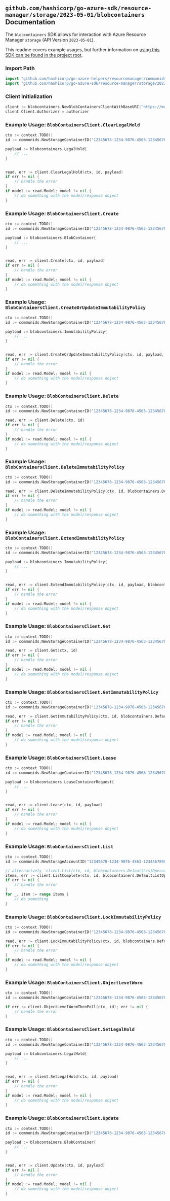 
## `github.com/hashicorp/go-azure-sdk/resource-manager/storage/2023-05-01/blobcontainers` Documentation

The `blobcontainers` SDK allows for interaction with Azure Resource Manager `storage` (API Version `2023-05-01`).

This readme covers example usages, but further information on [using this SDK can be found in the project root](https://github.com/hashicorp/go-azure-sdk/tree/main/docs).

### Import Path

```go
import "github.com/hashicorp/go-azure-helpers/resourcemanager/commonids"
import "github.com/hashicorp/go-azure-sdk/resource-manager/storage/2023-05-01/blobcontainers"
```


### Client Initialization

```go
client := blobcontainers.NewBlobContainersClientWithBaseURI("https://management.azure.com")
client.Client.Authorizer = authorizer
```


### Example Usage: `BlobContainersClient.ClearLegalHold`

```go
ctx := context.TODO()
id := commonids.NewStorageContainerID("12345678-1234-9876-4563-123456789012", "example-resource-group", "storageAccountValue", "containerValue")

payload := blobcontainers.LegalHold{
	// ...
}


read, err := client.ClearLegalHold(ctx, id, payload)
if err != nil {
	// handle the error
}
if model := read.Model; model != nil {
	// do something with the model/response object
}
```


### Example Usage: `BlobContainersClient.Create`

```go
ctx := context.TODO()
id := commonids.NewStorageContainerID("12345678-1234-9876-4563-123456789012", "example-resource-group", "storageAccountValue", "containerValue")

payload := blobcontainers.BlobContainer{
	// ...
}


read, err := client.Create(ctx, id, payload)
if err != nil {
	// handle the error
}
if model := read.Model; model != nil {
	// do something with the model/response object
}
```


### Example Usage: `BlobContainersClient.CreateOrUpdateImmutabilityPolicy`

```go
ctx := context.TODO()
id := commonids.NewStorageContainerID("12345678-1234-9876-4563-123456789012", "example-resource-group", "storageAccountValue", "containerValue")

payload := blobcontainers.ImmutabilityPolicy{
	// ...
}


read, err := client.CreateOrUpdateImmutabilityPolicy(ctx, id, payload, blobcontainers.DefaultCreateOrUpdateImmutabilityPolicyOperationOptions())
if err != nil {
	// handle the error
}
if model := read.Model; model != nil {
	// do something with the model/response object
}
```


### Example Usage: `BlobContainersClient.Delete`

```go
ctx := context.TODO()
id := commonids.NewStorageContainerID("12345678-1234-9876-4563-123456789012", "example-resource-group", "storageAccountValue", "containerValue")

read, err := client.Delete(ctx, id)
if err != nil {
	// handle the error
}
if model := read.Model; model != nil {
	// do something with the model/response object
}
```


### Example Usage: `BlobContainersClient.DeleteImmutabilityPolicy`

```go
ctx := context.TODO()
id := commonids.NewStorageContainerID("12345678-1234-9876-4563-123456789012", "example-resource-group", "storageAccountValue", "containerValue")

read, err := client.DeleteImmutabilityPolicy(ctx, id, blobcontainers.DefaultDeleteImmutabilityPolicyOperationOptions())
if err != nil {
	// handle the error
}
if model := read.Model; model != nil {
	// do something with the model/response object
}
```


### Example Usage: `BlobContainersClient.ExtendImmutabilityPolicy`

```go
ctx := context.TODO()
id := commonids.NewStorageContainerID("12345678-1234-9876-4563-123456789012", "example-resource-group", "storageAccountValue", "containerValue")

payload := blobcontainers.ImmutabilityPolicy{
	// ...
}


read, err := client.ExtendImmutabilityPolicy(ctx, id, payload, blobcontainers.DefaultExtendImmutabilityPolicyOperationOptions())
if err != nil {
	// handle the error
}
if model := read.Model; model != nil {
	// do something with the model/response object
}
```


### Example Usage: `BlobContainersClient.Get`

```go
ctx := context.TODO()
id := commonids.NewStorageContainerID("12345678-1234-9876-4563-123456789012", "example-resource-group", "storageAccountValue", "containerValue")

read, err := client.Get(ctx, id)
if err != nil {
	// handle the error
}
if model := read.Model; model != nil {
	// do something with the model/response object
}
```


### Example Usage: `BlobContainersClient.GetImmutabilityPolicy`

```go
ctx := context.TODO()
id := commonids.NewStorageContainerID("12345678-1234-9876-4563-123456789012", "example-resource-group", "storageAccountValue", "containerValue")

read, err := client.GetImmutabilityPolicy(ctx, id, blobcontainers.DefaultGetImmutabilityPolicyOperationOptions())
if err != nil {
	// handle the error
}
if model := read.Model; model != nil {
	// do something with the model/response object
}
```


### Example Usage: `BlobContainersClient.Lease`

```go
ctx := context.TODO()
id := commonids.NewStorageContainerID("12345678-1234-9876-4563-123456789012", "example-resource-group", "storageAccountValue", "containerValue")

payload := blobcontainers.LeaseContainerRequest{
	// ...
}


read, err := client.Lease(ctx, id, payload)
if err != nil {
	// handle the error
}
if model := read.Model; model != nil {
	// do something with the model/response object
}
```


### Example Usage: `BlobContainersClient.List`

```go
ctx := context.TODO()
id := commonids.NewStorageAccountID("12345678-1234-9876-4563-123456789012", "example-resource-group", "storageAccountValue")

// alternatively `client.List(ctx, id, blobcontainers.DefaultListOperationOptions())` can be used to do batched pagination
items, err := client.ListComplete(ctx, id, blobcontainers.DefaultListOperationOptions())
if err != nil {
	// handle the error
}
for _, item := range items {
	// do something
}
```


### Example Usage: `BlobContainersClient.LockImmutabilityPolicy`

```go
ctx := context.TODO()
id := commonids.NewStorageContainerID("12345678-1234-9876-4563-123456789012", "example-resource-group", "storageAccountValue", "containerValue")

read, err := client.LockImmutabilityPolicy(ctx, id, blobcontainers.DefaultLockImmutabilityPolicyOperationOptions())
if err != nil {
	// handle the error
}
if model := read.Model; model != nil {
	// do something with the model/response object
}
```


### Example Usage: `BlobContainersClient.ObjectLevelWorm`

```go
ctx := context.TODO()
id := commonids.NewStorageContainerID("12345678-1234-9876-4563-123456789012", "example-resource-group", "storageAccountValue", "containerValue")

if err := client.ObjectLevelWormThenPoll(ctx, id); err != nil {
	// handle the error
}
```


### Example Usage: `BlobContainersClient.SetLegalHold`

```go
ctx := context.TODO()
id := commonids.NewStorageContainerID("12345678-1234-9876-4563-123456789012", "example-resource-group", "storageAccountValue", "containerValue")

payload := blobcontainers.LegalHold{
	// ...
}


read, err := client.SetLegalHold(ctx, id, payload)
if err != nil {
	// handle the error
}
if model := read.Model; model != nil {
	// do something with the model/response object
}
```


### Example Usage: `BlobContainersClient.Update`

```go
ctx := context.TODO()
id := commonids.NewStorageContainerID("12345678-1234-9876-4563-123456789012", "example-resource-group", "storageAccountValue", "containerValue")

payload := blobcontainers.BlobContainer{
	// ...
}


read, err := client.Update(ctx, id, payload)
if err != nil {
	// handle the error
}
if model := read.Model; model != nil {
	// do something with the model/response object
}
```
